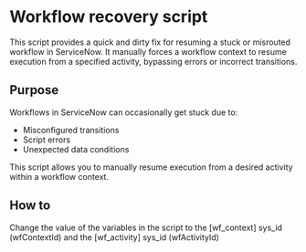 # Workflow recovery script

This script provides a quick and dirty fix for resuming a stuck or misrouted workflow in ServiceNow. It manually forces a workflow context to resume execution from a specified activity, bypassing errors or incorrect transitions.

## Purpose

Workflows in ServiceNow can occasionally get stuck due to:
- Misconfigured transitions
- Script errors
- Unexpected data conditions

This script allows you to manually resume execution from a desired activity within a workflow context.

## How to

Change the value of the variables in the script to the [wf_context] sys_id (wfContextId) and the [wf_activity] sys_id (wfActivityId)

